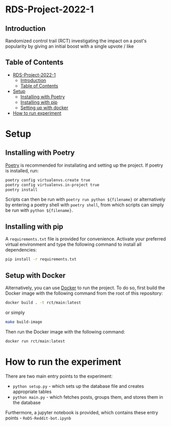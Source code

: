 # RDS-Project-2022-1

## Introduction

Randomized control trail (RCT) investigating the impact on a post's popularity by giving an initial boost with a single upvote / like

## Table of Contents
- [RDS-Project-2022-1](#rds-project-2022-1)
  * [Introduction](#introduction)
  * [Table of Contents](#table-of-contents)
- [Setup](#setup)
  * [Installing with Poetry](#installing-with-poetry)
  * [Installing with pip](#installing-with-pip)
  * [Setting up with docker](#setting-up-with-docker)
- [How to run experiment](#how-to-run-experiment)

# Setup
## Installing with Poetry
[Poetry](https://github.com/python-poetry/poetry) is recommended for installating and setting up the project. If poetry is installed, run:

```bash
poetry config virtualenvs.create true
poetry config virtualenvs.in-project true
poetry install
```

Scripts can then be run with `poetry run python ${filename}` or alternatively by entering a poetry shell with `poetry shell`, from which scripts can simply be run with `python ${filename}`. 

## Installing with pip
A `requirements.txt` file is provided for convenience. Activate your preferred virtual environment and type the following command to install all dependencies:

```bash
pip install -r requirements.txt	
```

## Setup with Docker
Alternatively, you can use [Docker](https://www.docker.com/) to run the project. To do so, first build the Docker image with the following command from the root of this repository:
```bash
docker build . -t rct/main:latest
```
or simply
```bash
make build-image
```

Then run the Docker image with the following command:
```bash
docker run rct/main:latest
```

# How to run the experiment
There are two main entry points to the experiment:
- `python setup.py` - which sets up the database file and creates appropriate tables
- `python main.py` - which fetches posts, groups them, and stores them in the database

Furthermore, a jupyter notebook is provided, which contains these entry points - `RoDS-Reddit-bot.ipynb`
